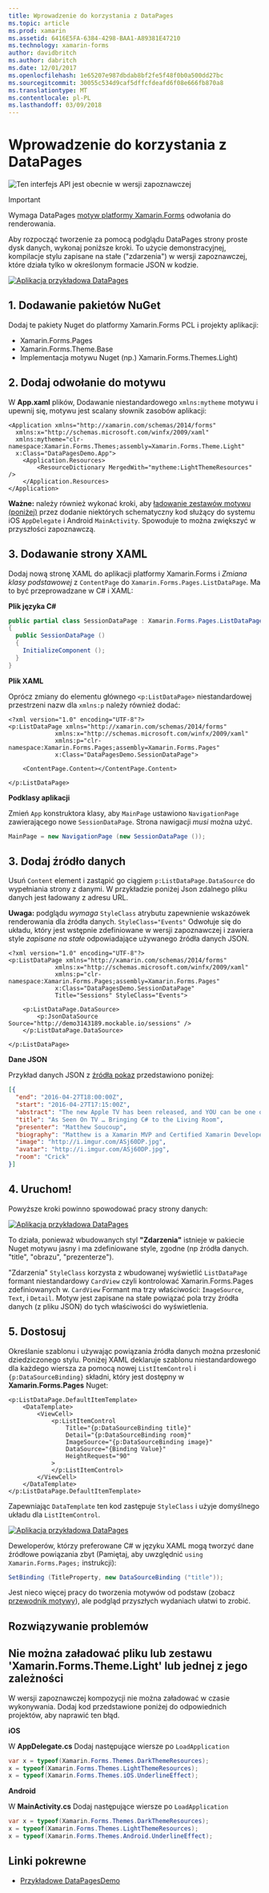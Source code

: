 ```yaml
---
title: Wprowadzenie do korzystania z DataPages
ms.topic: article
ms.prod: xamarin
ms.assetid: 6416E5FA-6384-4298-BAA1-A89381E47210
ms.technology: xamarin-forms
author: davidbritch
ms.author: dabritch
ms.date: 12/01/2017
ms.openlocfilehash: 1e65207e987dbdab8bf2fe5f48f0b0a500dd27bc
ms.sourcegitcommit: 30055c534d9caf5dffcfdeafd6f08e666fb870a8
ms.translationtype: MT
ms.contentlocale: pl-PL
ms.lasthandoff: 03/09/2018
---
```

# <a name="getting-started-with-datapages"></a>Wprowadzenie do korzystania z DataPages

![](~/media/shared/preview.png "Ten interfejs API jest obecnie w wersji zapoznawczej")

> [!IMPORTANT]
> Wymaga DataPages [motyw platformy Xamarin.Forms](~/xamarin-forms/user-interface/themes/index.md) odwołania do renderowania.


Aby rozpocząć tworzenie za pomocą podglądu DataPages strony proste dysk danych, wykonaj poniższe kroki. To użycie demonstracyjnej, kompilacje stylu zapisane na stałe ("zdarzenia") w wersji zapoznawczej, które działa tylko w określonym formacie JSON w kodzie.

[![](get-started-images/demo-sml.png "Aplikacja przykładowa DataPages")](get-started-images/demo.png#lightbox "DataPages przykładowej aplikacji")

## <a name="1-add-nuget-packages"></a>1. Dodawanie pakietów NuGet

Dodaj te pakiety Nuget do platformy Xamarin.Forms PCL i projekty aplikacji:

* Xamarin.Forms.Pages
* Xamarin.Forms.Theme.Base
* Implementacja motywu Nuget (np.) Xamarin.Forms.Themes.Light)

## <a name="2-add-theme-reference"></a>2. Dodaj odwołanie do motywu

W **App.xaml** plików, Dodawanie niestandardowego `xmlns:mytheme` motywu i upewnij się, motywu jest scalany słownik zasobów aplikacji:

```xaml
<Application xmlns="http://xamarin.com/schemas/2014/forms"
  xmlns:x="http://schemas.microsoft.com/winfx/2009/xaml"
  xmlns:mytheme="clr-namespace:Xamarin.Forms.Themes;assembly=Xamarin.Forms.Theme.Light"
  x:Class="DataPagesDemo.App">
    <Application.Resources>
        <ResourceDictionary MergedWith="mytheme:LightThemeResources" />
    </Application.Resources>
</Application>
```

**Ważne:** należy również wykonać kroki, aby [ładowanie zestawów motywu (poniżej)](#loadtheme) przez dodanie niektórych schematyczny kod służący do systemu iOS `AppDelegate` i Android `MainActivity`. Spowoduje to można zwiększyć w przyszłości zapoznawczą.


## <a name="3-add-a-xaml-page"></a>3. Dodawanie strony XAML

Dodaj nową stronę XAML do aplikacji platformy Xamarin.Forms i *Zmiana klasy podstawowej* z `ContentPage` do `Xamarin.Forms.Pages.ListDataPage`. Ma to być przeprowadzane w C# i XAML:

**Plik języka C#**

```csharp
public partial class SessionDataPage : Xamarin.Forms.Pages.ListDataPage // was ContentPage
{
  public SessionDataPage ()
  {
    InitializeComponent ();
  }
}
```

**Plik XAML**

Oprócz zmiany do elementu głównego `<p:ListDataPage>` niestandardowej przestrzeni nazw dla `xmlns:p` należy również dodać:

```xaml
<?xml version="1.0" encoding="UTF-8"?>
<p:ListDataPage xmlns="http://xamarin.com/schemas/2014/forms"
             xmlns:x="http://schemas.microsoft.com/winfx/2009/xaml"
             xmlns:p="clr-namespace:Xamarin.Forms.Pages;assembly=Xamarin.Forms.Pages"
             x:Class="DataPagesDemo.SessionDataPage">

    <ContentPage.Content></ContentPage.Content>

</p:ListDataPage>
```

**Podklasy aplikacji**

Zmień `App` konstruktora klasy, aby `MainPage` ustawiono `NavigationPage` zawierającego nowe `SessionDataPage`. Strona nawigacji *musi* można użyć.

```csharp
MainPage = new NavigationPage (new SessionDataPage ());
```

## <a name="3-add-the-datasource"></a>3. Dodaj źródło danych

Usuń `Content` element i zastąpić go ciągiem `p:ListDataPage.DataSource` do wypełniania strony z danymi. W przykładzie poniżej Json zdalnego pliku danych jest ładowany z adresu URL.

**Uwaga:** podglądu *wymaga* `StyleClass` atrybutu zapewnienie wskazówek renderowania dla źródła danych. `StyleClass="Events"` Odwołuje się do układu, który jest wstępnie zdefiniowane w wersji zapoznawczej i zawiera style *zapisane na stałe* odpowiadające używanego źródła danych JSON.

```xaml
<?xml version="1.0" encoding="UTF-8"?>
<p:ListDataPage xmlns="http://xamarin.com/schemas/2014/forms"
             xmlns:x="http://schemas.microsoft.com/winfx/2009/xaml"
             xmlns:p="clr-namespace:Xamarin.Forms.Pages;assembly=Xamarin.Forms.Pages"
             x:Class="DataPagesDemo.SessionDataPage"
             Title="Sessions" StyleClass="Events">

    <p:ListDataPage.DataSource>
        <p:JsonDataSource Source="http://demo3143189.mockable.io/sessions" />
    </p:ListDataPage.DataSource>

</p:ListDataPage>
```

**Dane JSON**

Przykład danych JSON z [źródła pokaz](http://demo3143189.mockable.io/sessions) przedstawiono poniżej:

```json
[{
  "end": "2016-04-27T18:00:00Z",
  "start": "2016-04-27T17:15:00Z",
  "abstract": "The new Apple TV has been released, and YOU can be one of the first developers to write apps for it. To make things even better, you can build these apps in C#! This session will introduce the basics of how to create a tvOS app with Xamarin, including: differences between tvOS and iOS APIs, TV user interface best practices, responding to user input, as well as the capabilities and limitations of building apps for a television. Grab some popcorn—this is going to be good!",
  "title": "As Seen On TV … Bringing C# to the Living Room",
  "presenter": "Matthew Soucoup",
  "biography": "Matthew is a Xamarin MVP and Certified Xamarin Developer from Madison, WI. He founded his company Code Mill Technologies and started the Madison Mobile .Net Developers Group.  Matt regularly speaks on .Net and Xamarin development at user groups, code camps and conferences throughout the Midwest. Matt gardens hot peppers, rides bikes, and loves Wisconsin micro-brews and cheese.",
  "image": "http://i.imgur.com/ASj60DP.jpg",
  "avatar": "http://i.imgur.com/ASj60DP.jpg",
  "room": "Crick"
}]
```

## <a name="4-run"></a>4. Uruchom!

Powyższe kroki powinno spowodować pracy strony danych:

[![](get-started-images/demo-sml.png "Aplikacja przykładowa DataPages")](get-started-images/demo.png#lightbox "DataPages przykładowej aplikacji")

To działa, ponieważ wbudowanych styl **"Zdarzenia"** istnieje w pakiecie Nuget motywu jasny i ma zdefiniowane style, zgodne (np źródła danych. "title", "obrazu", "prezenterze").

"Zdarzenia" `StyleClass` korzysta z wbudowanej wyświetlić `ListDataPage` formant niestandardowy `CardView` czyli kontrolować Xamarin.Forms.Pages zdefiniowanych w. `CardView` Formant ma trzy właściwości: `ImageSource`, `Text`, i `Detail`. Motyw jest zapisane na stałe powiązać pola trzy źródła danych (z pliku JSON) do tych właściwości do wyświetlenia.

## <a name="5-customize"></a>5. Dostosuj

Określanie szablonu i używając powiązania źródła danych można przesłonić dziedziczonego stylu. Poniżej XAML deklaruje szablonu niestandardowego dla każdego wiersza za pomocą nowej `ListItemControl` i `{p:DataSourceBinding}` składni, który jest dostępny w **Xamarin.Forms.Pages** Nuget:

```xaml
<p:ListDataPage.DefaultItemTemplate>
    <DataTemplate>
        <ViewCell>
            <p:ListItemControl
                Title="{p:DataSourceBinding title}"
                Detail="{p:DataSourceBinding room}"
                ImageSource="{p:DataSourceBinding image}"
                DataSource="{Binding Value}"
                HeightRequest="90"
            >
            </p:ListItemControl>
        </ViewCell>
    </DataTemplate>
</p:ListDataPage.DefaultItemTemplate>
```

Zapewniając `DataTemplate` ten kod zastępuje `StyleClass` i użyje domyślnego układu dla `ListItemControl`.

[![](get-started-images/custom-sml.png "Aplikacja przykładowa DataPages")](get-started-images/custom.png#lightbox "DataPages przykładowej aplikacji")

Deweloperów, którzy preferowane C# w języku XAML mogą tworzyć dane źródłowe powiązania zbyt (Pamiętaj, aby uwzględnić `using Xamarin.Forms.Pages;` instrukcji):

```csharp
SetBinding (TitleProperty, new DataSourceBinding ("title"));
```


Jest nieco więcej pracy do tworzenia motywów od podstaw (zobacz [przewodnik motywy](~/xamarin-forms/user-interface/themes/index.md)), ale podgląd przyszłych wydaniach ułatwi to zrobić.


## <a name="troubleshooting"></a>Rozwiązywanie problemów

<a name="loadtheme"/>

## <a name="could-not-load-file-or-assembly-xamarinformsthemelight-or-one-of-its-dependencies"></a>Nie można załadować pliku lub zestawu 'Xamarin.Forms.Theme.Light' lub jednej z jego zależności

W wersji zapoznawczej kompozycji nie można załadować w czasie wykonywania. Dodaj kod przedstawione poniżej do odpowiednich projektów, aby naprawić ten błąd.

**iOS**

W **AppDelegate.cs** Dodaj następujące wiersze po `LoadApplication`

```csharp
var x = typeof(Xamarin.Forms.Themes.DarkThemeResources);
x = typeof(Xamarin.Forms.Themes.LightThemeResources);
x = typeof(Xamarin.Forms.Themes.iOS.UnderlineEffect);
```

**Android**

W **MainActivity.cs** Dodaj następujące wiersze po `LoadApplication`

```csharp
var x = typeof(Xamarin.Forms.Themes.DarkThemeResources);
x = typeof(Xamarin.Forms.Themes.LightThemeResources);
x = typeof(Xamarin.Forms.Themes.Android.UnderlineEffect);
```



## <a name="related-links"></a>Linki pokrewne

- [Przykładowe DataPagesDemo](https://github.com/xamarin/xamarin-forms-samples/tree/master/Pages/DataPagesDemo)

